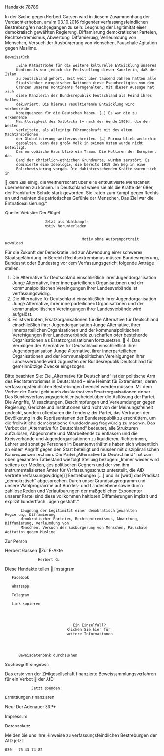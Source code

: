 Handakte 78789

In der Sache gegen Herbert Gassen wird in diesem Zusammenhang der Verdacht
erhoben, am/im 03.10.2016 folgender verfassungsfeindlichen Bestrebung/en
nachgegangen zu sein: Leugnung der Legitimität einer demokratisch gewählten
Regierung, Diffamierung demokratischer Parteien, Rechtsextremismus,
Abwertung, Diffamierung, Verleumdung von Menschen, Versuch der
Ausbürgerung von Menschen, Pauschale Agitation gegen Muslime.




    Beweisstück

         „Eine Katastrophe für die weitere kulturelle Entwicklung unseres
         Kontinents war jedoch die Feststellung dieser Kanzlerin, daß der Islam
         zu Deutschland gehört. Seit weit über tausend Jahren hatten alle
         Staatslenker europäischer Nationen diese Pseudoreligion von den
         Grenzen unseres Kontinents ferngehalten. Mit dieser Aussage hat sich
         diese Kanzlerin der Bundesrepublik Deutschland als Feind ihres Volkes
         dekuvriert. Die hieraus resultierende Entwicklung wird verheerende
         Konsequenzen für die Deutschen haben. […] Es war die zu erkennende
         Machtlosigkeit des Ostblocks [= nach der Wende 1989], die den Westen
         verleitete, als alleinige Führungskraft mit den alten Machtansprüchen
         der Globalisierung weiterzuschreiten. […] Europa blieb weiterhin
         gespalten, denn das große Volk in seinem Osten wurde nicht beteiligt.
         Das europäische Haus blieb ein Traum. Die Kulturen der Europäer, das
         Band der christlich-ethischen Grundwerte, wurden zerstört. Es
         dominierte eine Ideologie, die bereits 1919 den Weg in eine
         Bolschewisierung vorgab. Die dahinterstehenden Kräfte waren sich in
             dem Ziel einig, die Weltherrschaft über eine entkultivierte Menschheit
             übernehmen zu können. In Deutschland waren sie als die Kräfte der 68er,
             der Frankfurter Schule stark geworden. Sie traten zum Kampf gegen
             Rechts an und meinten die patriotischen Gefühle der Menschen. Das Ziel
             war die Entnationalisierung.“



Quelle:
Website: Der Flügel




                      Jetzt als Wahlkampf-
                      motiv herunterladen


                                       Motiv ohne Autorenportrait        Download




Für die Zukunft der Demokratie und zur Abwendung einer schweren
Staatsgefährdung im Bereich Rechtsextremismus müssen Bundesregierung,
Bundesrat oder Bundestag vor dem Verfassungsgericht folgende Anträge stellen:


   1. Die Alternative für Deutschland einschließlich ihrer Jugendorganisation
      Junge Alternative, ihrer innerparteilichen Organisationen und der
      kommunalpolitischen Vereinigungen ihrer Landesverbände ist
      verfassungswidrig.
   2. Die Alternative für Deutschland einschließlich ihrer Jugendorganisation
      Junge Alternative, ihrer innerparteilichen Organisationen und der
      kommunalpolitischen Vereinigungen ihrer Landesverbände wird aufgelöst.
   3. Es ist verboten, Ersatzorganisationen für die Alternative für Deutschland
      einschließlich ihrer Jugendorganisation Junge Alternative, ihrer
      innerparteilichen Organisationen und der kommunalpolitischen
      Vereinigungen ihrer Landesverbände zu schaffen oder bestehende
      Organisationen als Ersatzorganisationen fortzusetzen.
   4. Das Vermögen der Alternative für Deutschland einschließlich ihrer
      Jugendorganisation Junge Alternative, ihrer innerparteilichen Organisationen
      und der kommunalpolitischen Vereinigungen ihrer Landesverbände wird
      zugunsten der Bundesrepublik Deutschland für gemeinnützige Zwecke
      eingezogen.



Bitte beachten Sie: Die „Alternative für Deutschland“ ist der politische Arm des Rechtsterrorismus in
Deutschland – eine Heimat für Extremisten, deren verfassungsfeindlichen Bestrebungen beendet
werden müssen. Mit dem Verbot der Partei geht auch das Verbot von Ersatzorganisationen einher. Das
Bundesverfassungsgericht entscheidet über die Auflösung der Partei. Die Angriffe, Missachtungen,
Beschimpfungen und Verleumdungen gegen Regierung, Gerichte und Institutionen sind nicht von der
Meinungsfreiheit gedeckt, sondern offenbaren die Tendenz der Partei, das Vertrauen der Bevölkerung
in die Repräsentanten der Bundesrepublik zu erschüttern, um die freiheitliche demokratische
Grundordnung fragwürdig zu machen. Das Verbot der „Alternative für Deutschland“ bedeutet, alle
Strukturen aufzulösen, Abgeordnete und Mitarbeitende zu entlassen und die Kreisverbände und
Jugendorganisationen zu liquidieren. Richterinnen, Lehrer und sonstige Personen im
Beamtenverhältnis haben sich wissentlich an einem Angriff gegen den Staat beteiligt und müssen mit
disziplinarischen Konsequenzen rechnen.
Die Partei „Alternative für Deutschland“ hat zum oben genannten Tatbestand wie folgt Stellung
bezogen: „Immer wieder wird seitens der Medien, des politischen Gegners und der von ihm
instrumentalisierten Ämter für Verfassungsschutz unterstellt, die AfD vertrete verfassungswidrige[r]
Bestrebungen […] und ihr [wird] das Prädikat „demokratisch“ abgesprochen. Durch unser
Grundsatzprogramm und unsere Wahlprogramme auf Bundes- und Landesebene sowie durch zahllose
Reden und Verlautbarungen der maßgeblichen Exponenten unserer Partei sind diese vollkommen
haltlosen Diffamierungen implizit und explizit hundertfach Lügen gestraft.“




           Leugnung der Legitimität einer demokratisch gewählten Regierung, Diffamierung
           demokratischer Parteien, Rechtsextremismus, Abwertung, Diffamierung, Verleumdung von
           Menschen, Versuch der Ausbürgerung von Menschen, Pauschale Agitation gegen Muslime




   Zur Person


   Herbert Gassen
Zur E-Akte




                   Herbert G.

Diese Handakte teilen
       Instagram

       Facebook

       Whatsapp

       Telegram

       Link kopieren




                                   Ein Einzelfall?
                                Klicken Sie hier für
                                weitere Informationen




          Beweisdatenbank durchsuchen

Suchbegriff eingeben



Das erste von der Zivilgesellschaft finanzierte
 Beweissammlungsverfahren für ein Verbot
                   der AfD

                Jetzt spenden!




Ermittlungen finanzieren

Neu: Der Adenauer SRP+

Impressum

Datenschutz




Melden Sie uns Ihre Hinweise zu verfassungsfeindlichen Bestrebungen der AfD
jetzt!

    030 - 75 43 74 82
